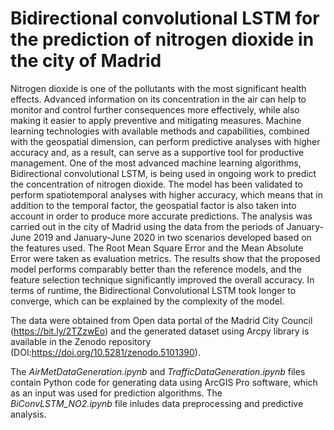 # Bidirectional convolutional LSTM for the prediction of nitrogen dioxide in the city of Madrid

Nitrogen dioxide is one of the pollutants with the most significant health effects. Advanced information on its concentration in the air can help to monitor and control further consequences more effectively, while also making it easier to apply preventive and mitigating measures. Machine learning technologies with available methods and capabilities, combined with the geospatial dimension, can perform predictive analyses with higher accuracy and, as a result, can serve as a supportive tool for productive management. One of the most advanced machine learning algorithms, Bidirectional convolutional LSTM, is being used in ongoing work to predict the concentration of nitrogen dioxide. The model has been validated to perform spatiotemporal analyses with higher accuracy, which means that in addition to the temporal factor, the geospatial factor is also taken into account in order to produce more accurate predictions. The analysis was carried out in the city of Madrid using the data from the periods of January-June 2019 and January-June 2020 in two scenarios developed based on the features used. The  Root Mean Square Error and the Mean Absolute Error were taken as evaluation metrics. The results show that the proposed model performs comparably better than the reference models, and the feature selection technique significantly improved the overall accuracy. In terms of runtime, the Bidirectional Convolutional LSTM took longer to converge, which can be explained by the complexity of the model.


The data were obtained from Open data portal of the Madrid City Council (https://bit.ly/2TZzwEo) and the generated dataset using Arcpy library is available in the Zenodo repository (DOI:https://doi.org/10.5281/zenodo.5101390).

The _AirMetDataGeneration.ipynb_ and _TrafficDataGeneration.ipynb_ files contain Python code for generating data using ArcGIS Pro software, which as an input was used for prediction algorithms.
The _BiConvLSTM_NO2.ipynb_ file inludes data preprocessing and predictive analysis.




